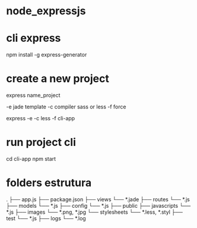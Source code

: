 # node_expressjs

# cli express
npm install -g express-generator

# create a new project
express name_project

-e jade template
-c compiler sass or less
-f force

express -e -c less -f cli-app

# run project cli
cd cli-app
npm start

# folders estrutura
.
├── app.js 
├── package.json
├── views
    └── *.jade
├── routes
    └── *.js
├── models
    └── *.js
├── config
    └── *.js
├── public
    ├── javascripts
        └── *.js
    ├── images
        └── *.png, *.jpg
    └── stylesheets
        └── *.less, *.styl
├── test
    └── *.js
├── logs
    └── *.log